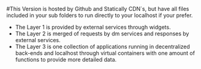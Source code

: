 #This Version is hosted by Github and Statically CDN`s, but have all files included in your sub folders to run directly to your localhost if your prefer.
* The Layer 1 is provided by external services through widgets.
* The Layer 2 is merged of requests by dm services and responses by external services.
* The Layer 3 is one collection of applications running in decentralized back-ends and localhost through virtual containers with one amount of functions to provide more detailed data.
